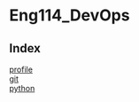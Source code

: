 # Eng114_DevOps

## Index
[profile](Docs/git_readme.md)  
[git](https://github.com/dav-par/eng114_DevOps/blob/main/git_readme.md)  
[python](https://github.com/dav-par/eng114_DevOps/blob/main/Python/python_readme.md)  

